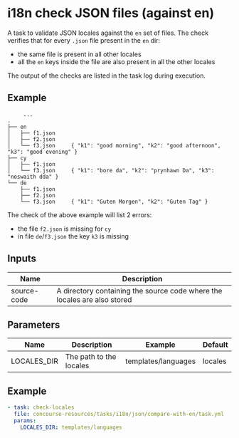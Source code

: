 # i18n check JSON files (against en)

A task to validate JSON locales against the `en` set of files.
The check verifies that for every `.json` file present in the `en` dir:

- the same file is present in all other locales
- all the `en` keys inside the file are also present in all the other locales

The output of the checks are listed in the task log during execution.

## Example
```console
     ...
.
├── en
│   ├── f1.json
│   ├── f2.json
│   └── f3.json     { "k1": "good morning", "k2": "good afternoon", "k3": "good evening" }
├── cy
│   ├── f1.json
│   └── f3.json     { "k1": "bore da", "k2": "prynhawn Da", "k3": "noswaith dda" }
└── de
    ├── f1.json
    ├── f2.json
    └── f3.json     { "k1": "Guten Morgen", "k2": "Guten Tag" }

```

The check of the above example will list 2 errors:

- the file `f2.json` is missing for `cy`
- in file `de`/`f3.json` the key `k3` is missing

## Inputs

| Name            | Description                                        |
| --------------- | -------------------------------------------------- |
| source-code | A directory containing the source code where the locales are also stored|


## Parameters

| Name                  | Description                   | Example              | Default   |
| --------------------- | ----------------------------- | ---------------------| ----------|
| LOCALES_DIR            | The path to the locales      | templates/languages  | locales   |

## Example
```YAML
- task: check-locales
  file: concourse-resources/tasks/i18n/json/compare-with-en/task.yml
  params:
    LOCALES_DIR: templates/languages
```
